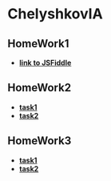 # ChelyshkovIA

## HomeWork1 
* **[link to JSFiddle](https://jsfiddle.net/rs98wqp6/)**

## HomeWork2 
* **[task1](https://github.com/AdukarIT/ChelyshkovIA/tree/master/homework2/task1)** 
* **[task2](https://github.com/AdukarIT/ChelyshkovIA/tree/master/homework2/task2)**

## HomeWork3 
* **[task1](https://github.com/AdukarIT/ChelyshkovIA/tree/master/homework3/task1)** 
* **[task2](https://github.com/AdukarIT/ChelyshkovIA/tree/master/homework3/task2)**
